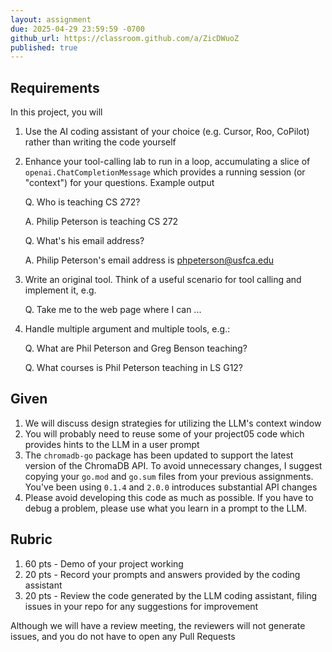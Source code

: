 ```yaml
---
layout: assignment
due: 2025-04-29 23:59:59 -0700
github_url: https://classroom.github.com/a/ZicDWuoZ
published: true
---
```


## Requirements

In this project, you will
1. Use the AI coding assistant of your choice (e.g. Cursor, Roo, CoPilot) rather than 
writing the code yourself
1. Enhance your tool-calling lab to run in a loop, accumulating a slice of
`openai.ChatCompletionMessage` which provides a running session (or "context") for your 
questions. Example output

    Q. Who is teaching CS 272?

    A. Philip Peterson is teaching CS 272

    Q. What's his email address?

    A. Philip Peterson's email address is phpeterson@usfca.edu

1. Write an original tool. Think of a useful scenario for tool calling and implement it, e.g.

    Q. Take me to the web page where I can ...

1. Handle multiple argument and multiple tools, e.g.:

    Q. What are Phil Peterson and Greg Benson teaching?

    Q. What courses is Phil Peterson teaching in LS G12?


## Given

1. We will discuss design strategies for utilizing the LLM's context window
1. You will probably need to reuse some of your project05 code which provides 
hints to the LLM in a user prompt
1. The `chromadb-go` package has been updated to support the latest version of
the ChromaDB API. To avoid unnecessary changes, I suggest copying your `go.mod` 
and `go.sum` files from your previous assignments. You've been using `0.1.4` 
and `2.0.0` introduces substantial API changes
1. Please avoid developing this code as much as possible. If you have to debug
a problem, please use what you learn in a prompt to the LLM.

## Rubric

1. 60 pts - Demo of your project working
1. 20 pts - Record your prompts and answers provided by the coding assistant
1. 20 pts - Review the code generated by the LLM coding assistant, filing issues 
in your repo for any suggestions for improvement

Although we will have a review meeting, the reviewers will not generate issues, 
and you do not have to open any Pull Requests